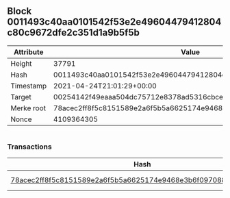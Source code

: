 ## Block 0011493c40aa0101542f53e2e49604479412804c80c9672dfe2c351d1a9b5f5b

Attribute | Value
--- | ---
Height | 37791
Hash | 0011493c40aa0101542f53e2e49604479412804c80c9672dfe2c351d1a9b5f5b
Timestamp | 2021-04-24T21:01:29+00:00
Target | 00254142f49eaaa504dc75712e8378ad5316cbcead634704b3734b6271167cc4
Merke root | 78acec2ff8f5c8151589e2a6f5b5a6625174e9468e3b6f097088e6d20fc425f9
Nonce | 4109364305

```

```

### Transactions

Hash | Amount
--- | ---
[78acec2ff8f5c8151589e2a6f5b5a6625174e9468e3b6f097088e6d20fc425f9](78acec2ff8f5c8151589e2a6f5b5a6625174e9468e3b6f097088e6d20fc425f9.md) | 10.00000000 SKEPTI 
